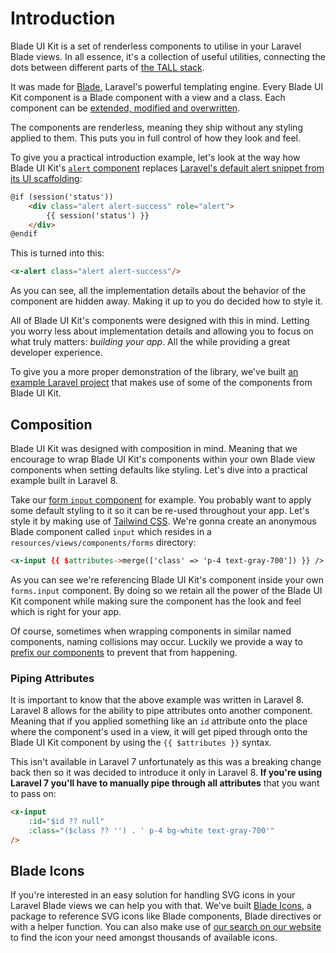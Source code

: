 # Introduction

Blade UI Kit is a set of renderless components to utilise in your Laravel Blade views. In all essence, it's a collection of useful utilities, connecting the dots between different parts of [the TALL stack](https://tallstack.dev). 

It was made for [Blade](https://laravel.com/docs/blade), Laravel's powerful templating engine. Every Blade UI Kit component is a Blade component with a view and a class. Each component can be [extended, modified and overwritten](/docs/{{version}}/customization).

The components are renderless, meaning they ship without any styling applied to them. This puts you in full control of how they look and feel. 

To give you a practical introduction example, let's look at the way how Blade UI Kit's [`alert` component](/docs/{{version}}/alert) replaces [Laravel's default alert snippet from its UI scaffolding](https://github.com/laravel/ui/blob/fb1404f04ece6eee128e3fb750d3a1e064238b33/src/Auth/bootstrap-stubs/home.stub#L11-L15):

```html
@if (session('status'))
    <div class="alert alert-success" role="alert">
        {{ session('status') }}
    </div>
@endif
```

This is turned into this:

```html
<x-alert class="alert alert-success"/>
```

As you can see, all the implementation details about the behavior of the component are hidden away. Making it up to you do decided how to style it.

All of Blade UI Kit's components were designed with this in mind. Letting you worry less about implementation details and allowing you to focus on what truly matters: *building your app*. All the while providing a great developer experience.

To give you a more proper demonstration of the library, we've built [an example Laravel project](https://github.com/blade-ui-kit/blade-ui-kit-example) that makes use of some of the components from Blade UI Kit.

## Composition

Blade UI Kit was designed with composition in mind. Meaning that we encourage to wrap Blade UI Kit's components within your own Blade view components when setting defaults like styling. Let's dive into a practical example built in Laravel 8. 

Take our [form `input` component](/docs/{{version}}/input) for example. You probably want to apply some default styling to it so it can be re-used throughout your app. Let's style it by making use of [Tailwind CSS](https://tailwindcss.com). We're gonna create an anonymous Blade component called `input` which resides in a `resources/views/components/forms` directory:

```html
<x-input {{ $attributes->merge(['class' => 'p-4 text-gray-700']) }} />
```

As you can see we're referencing Blade UI Kit's component inside your own `forms.input` component. By doing so we retain all the power of the Blade UI Kit component while making sure the component has the look and feel which is right for your app.

Of course, sometimes when wrapping components in similar named components, naming collisions may occur. Luckily we provide a way to [prefix our components](/docs/{{version}}/installation#prefixing) to prevent that from happening.

### Piping Attributes

It is important to know that the above example was written in Laravel 8. Laravel 8 allows for the ability to pipe attributes onto another component. Meaning that if you applied something like an `id` attribute onto the place where the component's used in a view, it will get piped through onto the Blade UI Kit component by using the `{{ $attributes }}` syntax. 

This isn't available in Laravel 7 unfortunately as this was a breaking change back then so it was decided to introduce it only in Laravel 8. **If you're using Laravel 7 you'll have to manually pipe through all attributes** that you want to pass on:

```html
<x-input
    :id="$id ?? null"
    :class="($class ?? '') . ' p-4 bg-white text-gray-700'"
/>
```

## Blade Icons

If you're interested in an easy solution for handling SVG icons in your Laravel Blade views we can help you with that. We've built [Blade Icons](https://github.com/blade-ui-kit/blade-icons), a package to reference SVG icons like Blade components, Blade directives or with a helper function. You can also make use of [our search on our website](https://blade-ui-kit.com/blade-icons) to find the icon your need amongst thousands of available icons.

